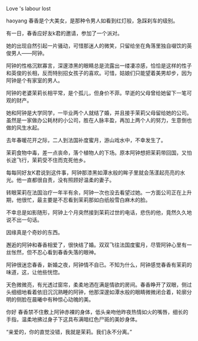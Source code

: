 Love 's labour lost

 haoyang   春香是个大美女，是那种令男人如看到红灯般，急踩刹车的级别。

 有一日，春香应好友k君的邀请，参加了一个派对。

 她的出现自然引起一片骚动，可惜那迷人的微笑，只留给坐在角落里独自啜饮的英俊男人——阿钟。

 阿钟的性格沉默寡言，深邃漆黑的眼睛总是流露出一缕凄凉感，恰恰是这样的性子和英俊的长相，反而特别招女孩子的喜欢。可惜，姑娘们只能望着美男却步，因为阿钟是个有家室的男人。

阿钟的老婆茉莉长相平常，是个孤儿，但身价不菲。早逝的父母曾给她留下一笔可观的财产。

  她和阿钟是大学同学，一毕业两个人就结了婚，并且接手茉莉父母留给她的公司。虽然是一家做办公耗材的小公司，胜在人脉丰盈，再加上两个人的努力，生意倒也做的风生水起。

去年春暖花开之际，二人到法国补度蜜月，游山戏水中，不幸发生了。

茉莉食物中毒，差一点丧命，落个植物人的下场。原本阿钟想把茉莉带回国，又怕长途飞行，茉莉受不住而克死他乡。

每每同好友K君说到这件事，阿钟那漆黑如潭水般的眸子里就会荡漾起亮亮的水光。他一直都很自责，没有照顾好温柔的妻子。

转眼茉莉在法国治疗一年半有余，阿钟一次也没去看望过她。一方面公司正在上升期，他很忙，最主要是不忍看到茉莉那如白纸般雪白麻木的脸。

不幸总是如影随形，阿钟上个月突然接到茉莉过世的电话，悲伤的他，竟然久久地说不出一句话。

因缘真是个奇妙的东西。

邂逅的阿钟和春香相爱了，很快结了婚。双双飞往法国度蜜月，尽管阿钟心里有一丝怅然，但不忍心看到春香失落的眼神。

阿钟很迷恋春香，新婚之夜，阿钟情不自已。不知为什么，阿钟感觉春香有茉莉的味道，这，让他些恍惚。

天色微微亮，有光透过窗帘，柔柔地洒在满是情欲的房间。春香睁开了双眼，侧过头细细地看着依旧沉沉熟睡的阿钟，他那深邃如潭水般的眼睛微微闭合着，轮廓分明的侧脸在晨曦中有种惊心动魄的美。

你好 春香禁不住敷上阿钟赤裸的身体，低头亲吻他昨夜热情如火的嘴唇，细长的手指，温柔地拂过身子下这具布满暗红色尸斑的美妙身体。

“亲爱的，你的直觉没错，我就是茉莉。我们永不分离。”
